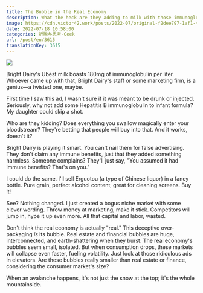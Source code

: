 ```yaml
---
title: The Bubble in the Real Economy
description: What the heck are they adding to milk with those immunoglobulins?
image: https://cdn.victor42.work/posts/2022-07/original-f2dee797-1af1-481e-9b4a-9f15a6bfa09b.jpeg
date: 2022-07-18 10:58:00
categories: 折腾与思考-Geek
url: /post/en/3615
translationKey: 3615
---
```


![](https://cdn.victor42.work/posts/2022-07/original-f2dee797-1af1-481e-9b4a-9f15a6bfa09b.jpeg)

Bright Dairy's Ubest milk boasts 180mg of immunoglobulin per liter. Whoever came up with that, Bright Dairy's staff or some marketing firm, is a genius—a twisted one, maybe.

First time I saw this ad, I wasn't sure if it was meant to be drunk or injected. Seriously, why not add some Hepatitis B immunoglobulin to infant formula? My daughter could skip a shot.

Who are they kidding? Does everything you swallow magically enter your bloodstream? They're betting that people will buy into that. And it works, doesn't it?

Bright Dairy is playing it smart. You can't nail them for false advertising. They don't claim any immune benefits, just that they added something harmless. Someone complains? They'll just say, "You assumed it had immune benefits? That's on you."

I could do the same. I'll sell Erguotou (a type of Chinese liquor) in a fancy bottle. Pure grain, perfect alcohol content, great for cleaning screens. Buy it!

See? Nothing changed. I just created a bogus niche market with some clever wording. Throw money at marketing, make it stick. Competitors will jump in, hype it up even more. All that capital and labor, wasted.

Don't think the real economy is actually "real." This deceptive over-packaging *is* its bubble. Real estate and financial bubbles are huge, interconnected, and earth-shattering when they burst. The real economy's bubbles seem small, isolated. But when consumption drops, these markets will collapse even faster, fueling volatility. Just look at those ridiculous ads in elevators. Are these bubbles really smaller than real estate or finance, considering the consumer market's size?

When an avalanche happens, it's not just the snow at the top; it's the whole mountainside.
